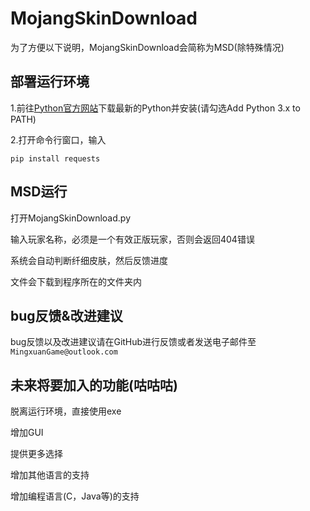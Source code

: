 MojangSkinDownload
================

为了方便以下说明，MojangSkinDownload会简称为MSD(除特殊情况)

部署运行环境
-------------

1.前往[Python官方网站](python.org)下载最新的Python并安装(请勾选Add Python 3.x to PATH)

2.打开命令行窗口，输入
```
pip install requests
```

MSD运行
---------

打开MojangSkinDownload.py

输入玩家名称，必须是一个有效正版玩家，否则会返回404错误

系统会自动判断纤细皮肤，然后反馈进度

文件会下载到程序所在的文件夹内

bug反馈&改进建议
--------------

bug反馈以及改进建议请在GitHub进行反馈或者发送电子邮件至```MingxuanGame@outlook.com```

未来将要加入的功能(咕咕咕)
---------------------

脱离运行环境，直接使用exe

增加GUI

提供更多选择

增加其他语言的支持

增加编程语言(C，Java等)的支持
